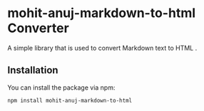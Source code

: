 # mohit-anuj-markdown-to-html Converter

A simple library that is used to convert Markdown text to HTML .

## Installation

You can install the package via npm:

```bash
npm install mohit-anuj-markdown-to-html
